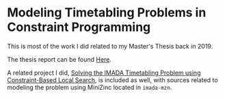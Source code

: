 # Modeling Timetabling Problems in Constraint Programming

This is most of the work I did related to my Master's Thesis back in 2019.

The thesis report can be found [Here](https://github.com/xiroV/timetabling/blob/main/docs/cp-timetabling.pdf).

A related project I did, [Solving the IMADA Timetabling Problem using Constraint-Based Local Search](https://github.com/xiroV/timetabling/blob/main/docs/imada-ls.pdf), is included as well, with sources related to modeling the problem using MiniZinc located in `imada-mzn`.

